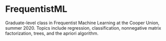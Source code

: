 # FrequentistML

Graduate-level class in Frequentist Machine Learning at the Cooper Union, summer 2020. Topics include regression, classification, nonnegative matrix factorization, trees, and the apriori algorithm.
